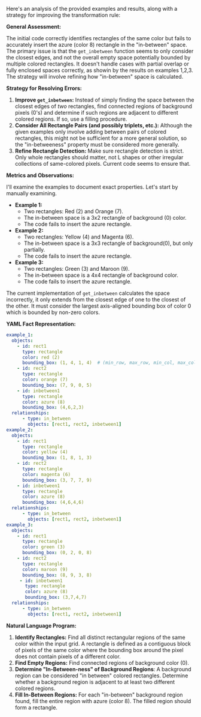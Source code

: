 Here's an analysis of the provided examples and results, along with a strategy for improving the transformation rule:

**General Assessment:**

The initial code correctly identifies rectangles of the same color but fails to accurately insert the azure (color 8) rectangle in the "in-between" space. The primary issue is that the `get_inbetween` function seems to only consider the closest edges, and not the overall empty space potentially bounded by multiple colored rectangles. It doesn't handle cases with partial overlap or fully enclosed spaces correctly, as showin by the results on examples 1,2,3. The strategy will involve refining how "in-between" space is calculated.

**Strategy for Resolving Errors:**

1.  **Improve `get_inbetween`:** Instead of simply finding the space between the closest edges of *two* rectangles, find connected regions of background pixels (0's) and determine if such regions are adjacent to different colored regions. If so, use a filling procedure.
2.  **Consider All Rectangle Pairs (and possibly triplets, etc.):** Although the given examples only involve adding between pairs of colored rectangles, this might not be sufficient for a more general solution, so the "in-betweeness" property must be considered more generally.
3. **Refine Rectangle Detection:** Make sure rectangle detection is strict. Only whole rectangles should matter, not L shapes or other irregular collections of same-colored pixels. Current code seems to ensure that.

**Metrics and Observations:**

I'll examine the examples to document exact properties. Let's start by manually examining.

*   **Example 1:**
    *   Two rectangles: Red (2) and Orange (7).
    *   The in-between space is a 3x2 rectangle of background (0) color.
    *   The code fails to insert the azure rectangle.
*   **Example 2:**
    *   Two rectangles: Yellow (4) and Magenta (6).
    *  The in-between space is a 3x3 rectangle of background(0), but only partially.
    *   The code fails to insert the azure rectangle.
*   **Example 3:**
    *   Two rectangles: Green (3) and Maroon (9).
    *  The in-between space is a 4x4 rectangle of background color.
    *   The code fails to insert the azure rectangle.

The current implementation of `get_inbetween` calculates the space incorrectly, it only extends from the closest edge of one to the closest of the other. It must consider the largest axis-aligned bounding box of color 0 which is bounded by non-zero colors.

**YAML Fact Representation:**


```yaml
example_1:
  objects:
    - id: rect1
      type: rectangle
      color: red (2)
      bounding_box: (1, 4, 1, 4)  # (min_row, max_row, min_col, max_col)
    - id: rect2
      type: rectangle
      color: orange (7)
      bounding_box: (7, 9, 0, 5)
    - id: inbetween1
      type: rectangle
      color: azure (8)
      bounding_box: (4,6,2,3)
  relationships:
      - type: in_between
        objects: [rect1, rect2, inbetween1]
example_2:
  objects:
    - id: rect1
      type: rectangle
      color: yellow (4)
      bounding_box: (1, 8, 1, 3)
    - id: rect2
      type: rectangle
      color: magenta (6)
      bounding_box: (3, 7, 7, 9)
    - id: inbetween1
      type: rectangle
      color: azure (8)
      bounding_box: (4,6,4,6)
  relationships:
      - type: in_between
        objects: [rect1, rect2, inbetween1]
example_3:
  objects:
    - id: rect1
      type: rectangle
      color: green (3)
      bounding_box: (0, 2, 0, 8)
    - id: rect2
      type: rectangle
      color: maroon (9)
      bounding_box: (8, 9, 3, 8)
     - id: inbetween1
       type: rectangle
       color: azure (8)
       bounding_box: (3,7,4,7)
  relationships:
      - type: in_between
        objects: [rect1, rect2, inbetween1]
```


**Natural Language Program:**

1.  **Identify Rectangles:** Find all distinct rectangular regions of the same color within the input grid. A rectangle is defined as a contiguous block of pixels of the same color where the bounding box around the pixel does not contain pixels of a different color.
2.  **Find Empty Regions:** Find connected regions of background color (0).
3. **Determine "In-Between-ness" of Background Regions**: A background region can be considered "in between" colored rectangles. Determine whether a background region is adjacent to at least two different colored regions.
4.  **Fill In-Between Regions:** For each "in-between" background region found, fill the entire region with azure (color 8). The filled region should form a rectangle.
